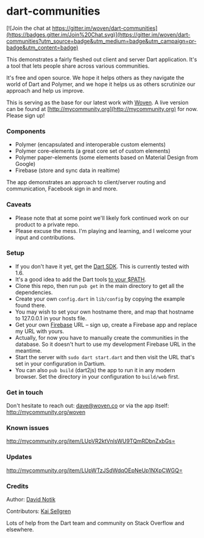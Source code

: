 dart-communities
==========

[![Join the chat at https://gitter.im/woven/dart-communities](https://badges.gitter.im/Join%20Chat.svg)](https://gitter.im/woven/dart-communities?utm_source=badge&utm_medium=badge&utm_campaign=pr-badge&utm_content=badge)

This demonstrates a fairly fleshed out client and server Dart application. It's a tool that lets people share across various communities.

It's free and open source. We hope it helps others as they navigate the world of Dart and Polymer, and we hope it helps us as others scrutinize our approach and help us improve.

This is serving as the base for our latest work with [Woven](http://woven.co). A live version can be found at [http://mycommunity.org](http://mycommunity.org) for now. Please sign up!

### Components

- Polymer (encapsulated and interoperable custom elements)
- Polymer core-elements (a great core set of custom elements)
- Polymer paper-elements (some elements based on Material Design from Google)
- Firebase (store and sync data in realtime)

The app demonstrates an approach to client/server routing and communication, Facebook sign in and more.

### Caveats
 
- Please note that at some point we'll likely fork continued work on our product to a private repo.
- Please excuse the mess. I'm playing and learning, and I welcome your input and contributions.

### Setup

- If you don't have it yet, get the [Dart SDK](https://www.dartlang.org/tools/download.html). This is currently tested with 1.6.
 - It's a good idea to add the Dart tools [to your $PATH](https://www.dartlang.org/tools/pub/installing.html).
- Clone this repo, then run `pub get` in the main directory to get all the dependencies.
- Create your own `config.dart` in `lib/config` by copying the example found there.
 - You may wish to set your own hostname there, and map that hostname to 127.0.0.1 in your hosts file.
- Get your own [Firebase](https://www.firebase.com/) URL – sign up, create a Firebase app and replace my URL with yours.
 - Actually, for now you have to manually create the communities in the database. So it doesn't hurt to use my development Firebase URL in the meantime.
- Start the server with `sudo dart start.dart` and then visit the URL that's set in your configuration in Dartium.
 - You can also `pub build` (dart2js) the app to run it in any modern browser. Set the directory in your configuration to `build/web` first.

### Get in touch

Don't hesitate to reach out: dave@woven.co or via the app itself: http://mycommunity.org/woven

### Known issues

http://mycommunity.org/item/LUpVR2ktVnlsWU9TQmRDbnZxbGs=

### Updates

http://mycommunity.org/item/LUpWTzJSdWdqOEpNeUp1NXpCWGQ=

### Credits

Author: [David Notik](http://github.com/davenotik)

Contributors: [Kai Sellgren](http://github.com/kaisellgren)

Lots of help from the Dart team and community on Stack Overflow and elsewhere.